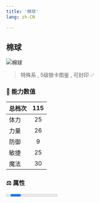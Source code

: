 ```yaml
---
title: '棉球'
lang: zh-CN

---
```


<RouterBack />

## 棉球

![棉球](https://user-images.githubusercontent.com/78347270/115957977-417af800-a540-11eb-86bb-dba594a130fe.gif) 

> 特殊系 , 5级银卡图鉴<Card :type="1" /> , 可封印 ✅ 


### 💪 能力数值

| 总档次       | 115            |
| :----------- |:-------------:|
| 体力      | 25   <Stars :number="2.5" />  |
| 力量      | 26   <Stars :number="2.5" />  |
| 防御      | 9   <Stars :number="1" />  | 
| 敏捷      | 25  <Stars :number="2.5" />  | 
| 魔法      | 30  <Stars :number="3" />   | 


### ⚖️ 属性


<Progress earth :number="0" />

<Progress water :number="0" />

<Progress fire :number="3" />

<Progress wind :number="7" />

### ✨ 技能栏 <Strong>10个</Strong>

- 攻击
- 防御
- 抗混乱 Lv1

### 👶 1级出现点

- 无









